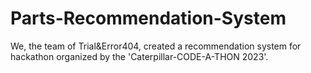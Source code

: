 # Parts-Recommendation-System
We, the team of Trial&amp;Error404, created a recommendation system for hackathon organized by the 'Caterpillar-CODE-A-THON 2023'. 
